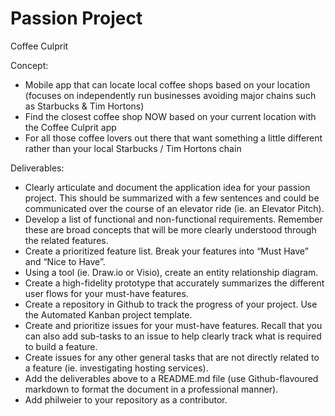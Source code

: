 # Passion Project

Coffee Culprit

Concept:

- Mobile app that can locate local coffee shops based on your location (focuses on independently run businesses avoiding major chains such as Starbucks & Tim Hortons) 
- Find the closest coffee shop NOW based on your current location with the Coffee Culprit app
- For all those coffee lovers out there that want something a little different rather than your local Starbucks / Tim Hortons chain

Deliverables:

- Clearly articulate and document the application idea for your passion project. This should be summarized with a few sentences and could be communicated over the course of an elevator ride (ie. an Elevator Pitch).
- Develop a list of functional and non-functional requirements. Remember these are broad concepts that will be more clearly understood through the related features.
- Create a prioritized feature list. Break your features into “Must Have” and “Nice to Have”.
- Using a tool (ie. Draw.io or Visio), create an entity relationship diagram.
- Create a high-fidelity prototype that accurately summarizes the different user flows for your must-have features.
- Create a repository in Github to track the progress of your project. Use the Automated Kanban project template.
- Create and prioritize issues for your must-have features. Recall that you can also add sub-tasks to an issue to help          clearly track what is required to build a feature.
- Create issues for any other general tasks that are not directly related to a feature (ie. investigating hosting                services).
- Add the deliverables above to a README.md file (use Github-flavoured markdown to format the document in a professional manner).
- Add philweier to your repository as a contributor.
